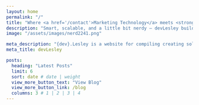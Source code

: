 ```yaml
---
layout: home
permalink: "/"
title: "Where <a href='/contact'>Marketing Technology</a> meets <strong>Creative Solutions</strong>."
description: "Smart, scalable, and a little bit nerdy — devLesley builds creative Salesforce and Marketing Cloud solutions that work."
image: "/assets/images/nerd2241.png"

meta_description: "{dev}.Lesley is a website for compiling creating solutions to Marketing Technology challenges"
meta_title: devLesley

posts:
  heading: "Latest Posts"
  limit: 6
  sort: date # date | weight
  view_more_button_text: "View Blog"
  view_more_button_link: /blog
  columns: 3 # 1 | 2 | 3 | 4
---
```

